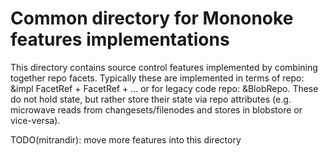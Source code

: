 Common directory for Mononoke features implementations
=====
This directory contains source control features implemented by combining together repo facets.  Typically these are implemented in terms of repo: &impl FacetRef + FacetRef + ... or for legacy code repo: &BlobRepo.  These do not hold state, but rather store their state via repo attributes (e.g. microwave reads from changesets/filenodes and stores in blobstore or vice-versa).

TODO(mitrandir): move more features into this directory
